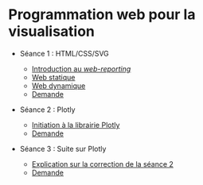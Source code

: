 # Programmation web pour la visualisation

- Séance 1 : HTML/CSS/SVG
    - [Introduction au *web-reporting*](https://docs.google.com/presentation/d/1zHX6rgDvJijZ7LCugtvW10zLUz7mWeJiwLX7d5pW0aM/pub?start=false&loop=false&delayms=3000)
    - [Web statique](https://docs.google.com/presentation/d/13rbJhSi3o7byfcwY2sfBwBIM0DU-9Y6JsRw62A6zecQ/pub?start=false&loop=false&delayms=3000)
    - [Web dynamique](https://docs.google.com/presentation/d/1LwQBBQFCHojEyFPNXsGEfMs7a9UvTJ1zm1VD7BHTIR8/pub?start=false&loop=false&delayms=3000)
    - [Demande](seance1-demande)
    
- Séance 2 : Plotly
    - [Initiation à la librairie Plotly](seance2-plotly)
    - [Demande](seance2-demande)

- Séance 3 : Suite sur Plotly
    - [Explication sur la correction de la séance 2](seance3-explication)
    - [Demande](seance3-demande)
    
